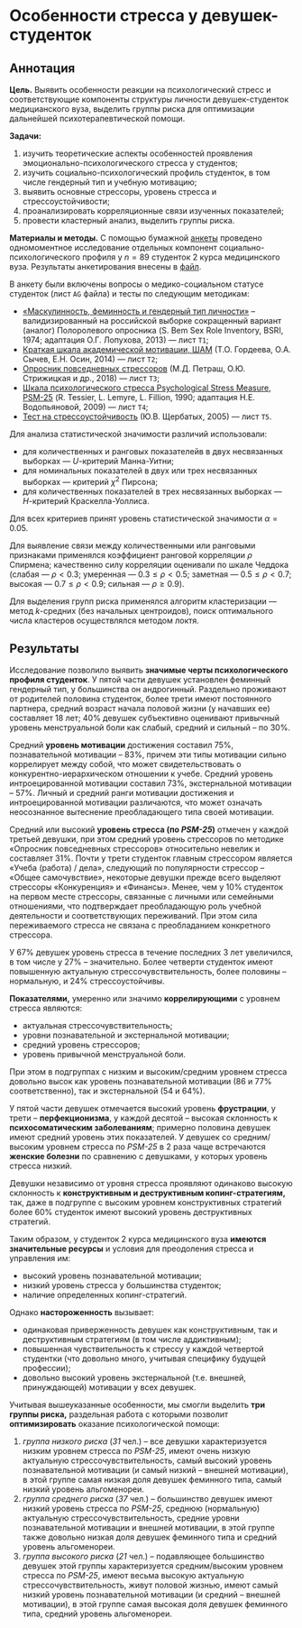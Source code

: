 # Особенности стресса у девушек-студенток
## Аннотация

**Цель.** Выявить особенности реакции на психологический стресс и соответствующие компоненты структуры личности девушек-студенток медицианского вуза, выделить группы риска для оптимизации дальнейшей психотерапевтической помощи.

**Задачи:**
1) изучить теоретические аспекты особенностей проявления эмоционально-психологического стресса у студентов;
2) изучить социально-психологический профиль студенток, в том числе гендерный тип и учебную мотивацию;
3) выявить основные стрессоры, уровень стресса и стрессоустойчивости;
4) проанализировать корреляционные связи изученных показателей;
5) провести кластерный анализ, выделить группы риска.

**Материалы и методы.** С помощью бумажной [анкеты](https://disk.yandex.ru/i/boczlcgo1dyizg) проведено одномоментное исследование отдельных компонент социально-психологического профиля у $n=89$ студенток 2 курса медицинского вуза. Результаты анкетирования внесены в [файл](https://disk.yandex.ru/i/grcY51NUn4lMzQ).

В анкету были включены вопросы о медико-социальном статусе студенток (лист `AG` файла) и тесты по следующим методикам: 
- [«Маскулинность, феминность и гендерный тип личности»](https://psytests.org/trait/bsriR.html) – валидизированный на российской выборке сокращенный вариант (аналог) Полоролевого опросника (S. Bem Sex Role Inventory, BSRI, 1974; адаптация О.Г. Лопухова, 2013) — лист `T1`;
- [Краткая шкала академической мотивации, ШАМ](https://psytests.org/emvol/sham.html) (Т.О. Гордеева, О.А. Сычев, Е.Н. Осин, 2014) — лист `T2`;
- [Опросник повседневных стрессоров](https://psytests.org/stress/opstress.html)  (М.Д. Петраш, О.Ю. Стрижицкая и др., 2018) — лист `T3`;
- [Шкала психологического стресса Psychological Stress Measure, РSМ-25](https://psytests.org/stress/psm25r.html) (R. Tessier, L. Lemyre, L. Fillion, 1990; адаптация Н.Е. Водопьяновой, 2009) — лист `T4`;
- [Тест на стрессоустойчивость](https://psytests.org/stress/shstress.html) (Ю.В. Щербатых, 2005) — лист `T5`. 

Для анализа статистической значимости различий использовали:
- для количественных и ранговых показателейв в двух несвязанных выборках — *U*-критерий Манна-Уитни; 
- для номинальных показателей в двух или трех несвязанных выборках — критерий $χ^2$ Пирсона; 
- для количественных показателей в трех несвязанных выборках — *H*-критерий Краскелла-Уоллиса.

Для всех критериев принят уровень статистической значимости $\alpha=0.05$. 

Для выявление связи между количественными или ранговыми признаками применялся коэффициент ранговой корреляции $\rho$ Спирмена; качественно силу корреляции оценивали по шкале Чеддока (слабая — $\rho<0.3$; умеренная — $0.3\le\rho<0.5$; заметная — $0.5\le\rho<0.7$; высокая — $0.7\le\rho<0.9$; сильная — $\rho\ge0.9$). 

Для выделения групп риска применялся алгоритм кластеризации — метод *k*-средних (без начальных центроидов), поиск оптимального числа кластеров осуществлялся методом локтя.

## Результаты
Исследование позволило выявить **значимые черты психологического профиля студенток**. У пятой части девушек установлен феминный гендерный тип, у большинства он андрогинный. Раздельно проживают от родителей половина студенток, более трети имеют постоянного партнера, средний возраст начала половой жизни (у начавших ее) составляет 18 лет; 40% девушек субъективно оценивают привычный уровень менструальной боли как слабый, средний и сильный – по 30%.

Средний **уровень мотивации** достижения составил 75%, познавательной мотивации – 83%, причем эти типы мотивации сильно коррелирует между собой, что может свидетельствовать о конкурентно-иерархическом отношении к учебе. Средний уровень интроецированной  мотивации составил 73%, экстернальной мотивации – 57%. Личный и средний ранги мотивации достижения и интроецированной мотивации различаются, что может означать неосознанное вытеснение преобладающего типа своей мотивации. 

Средний или высокий **уровень стресса (по *PSM-25*)** отмечен у каждой третьей девушки, при этом средний уровень стрессоров по методике «Опросник повседневных стрессоров» относительно невелик и составляет 31%. Почти у трети студенток главным стрессором является «Учеба (работа) / дела», следующий по популярности стрессор – «Общее самочувствие», некоторые девушки прежде всего выделяют стрессоры «Конкуренция» и «Финансы». Менее, чем у 10% студенток на первом месте стрессоры, связанные с личными или семейными отношениями, что подтверждает преобладающую роль учебной деятельности и соответствующих переживаний. При этом сила переживаемого стресса не связана с преобладанием конкретного стрессора. 

У 67% девушек уровень стресса в течение последних 3 лет увеличился, в том числе у 27% – значительно.  Более четверти студенток имеют повышенную актуальную стрессочувствительность, более половины – нормальную, и 24% стрессоустойчивы. 

**Показателями,** умеренно или значимо **коррелирующими** с уровнем стресса являются: 
- актуальная стрессочувствительность; 
- уровни познавательной и экстернальной мотивации;
- средний уровень стрессоров; 
- уровень привычной менструальной боли. 

При этом в подгруппах с низким и высоким/средним уровнем стресса довольно высок как уровень познавательной мотивации (86 и 77% соответственно), так и экстернальной (54 и 64%).

У пятой части девушек отмечается высокий уровень **фрустрации**, у трети – **перфекционизма**, у каждой десятой – высокая склонность к **психосоматическим заболеваниям**; примерно половина девушек имеют средний уровень этих показателей. У девушек со средним/высоким уровнем стресса по *PSM-25* в 2 раза чаще встречаются **женские болезни** по сравнению с девушками, у которых уровень стресса низкий.

Девушки независимо от уровня стресса проявляют одинаково высокую склонность к **конструктивным и деструктивным копинг-стратегиям,** так, даже в подгруппе с высоким уровнем конструктивных стратегий более 60% студенток имеют высокий уровень деструктивных стратегий.

Таким образом, у студенток 2 курса медицинского вуза **имеются значительные ресурсы** и условия для преодоления стресса и управления им:
- высокий уровень познавательной мотивации;
- низкий уровень стресса у большинства студенток;
- наличие определенных копинг-стратегий.

Однако **настороженность** вызывает:
- одинаковая приверженность девушек как конструктивным, так и деструктивным стратегиям (в том числе аддиктивным);
- повышенная чувствительность к стрессу у каждой четвертой студентки (что довольно много, учитывая специфику будущей профессии);
- довольно высокий уровень экстернальной (т.е. внешней, принуждающей) мотивации у всех девушек. 

Учитывая вышеуказанные особенности, мы смогли выделить **три группы риска,** раздельная работа с которыми позволит **оптимизировать** оказание психологической помощи:
1)	*группа низкого риска* (*31* чел.) – все девушки характеризуется низким уровнем стресса по *PSM-25*, имеют очень низкую актуальную стрессочувствительность, самый высокий уровень познавательной мотивации (и самый низкий – внешней мотивации), в этой группе самая низкая доля девушек феминного типа, самый низкий уровень альгоменореи.
2)	*группа среднего риска* (*37* чел.) – большинство девушек имеют низкий уровень стресса по *PSM-25*, среднюю (нормальную) актуальную стрессочувствительность, средние уровни познавательной мотивации и внешней мотивации, в этой группе также довольно низкая доля девушек феминного типа и средний уровень альгоменореи.
3)	*группа высокого риска* (*21* чел.) – подавляющее большинство девушек этой группы характеризуется средним/высоким уровнем стресса по *PSM-25*, имеют весьма высокую актуальную стрессочувствительность, живут половой жизнью, имеют самый низкий уровень познавательной мотивации (и средний – внешней мотивации), в этой группе самая высокая доля девушек феминного типа, средний уровень альгоменореи.
